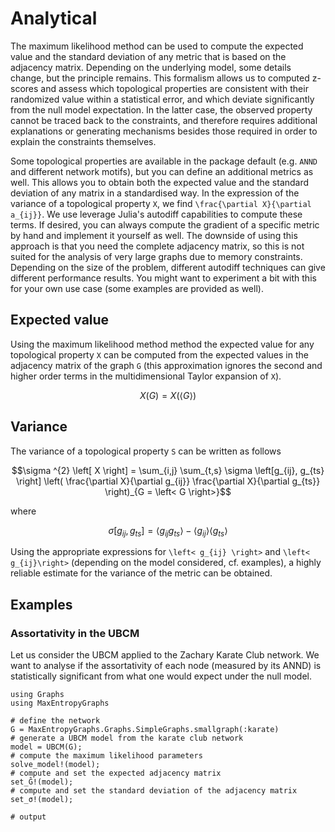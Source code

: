 # Analytical
The maximum likelihood method can be used to compute the expected value and the standard deviation of any metric that is based on the adjacency matrix. Depending on the underlying model, some details change, but the principle remains. This formalism allows us to computed z-scores and assess which topological properties are consistent with their randomized value within a statistical error, and which deviate significantly from the null model expectation. In the latter case, the observed property cannot be traced back to the constraints, and therefore requires additional explanations or generating mechanisms besides those required in order to explain the constraints themselves. 

Some topological properties are available in the package default (e.g. `ANND` and different network motifs), but you can define an additional metrics as well. This allows you to obtain both the expected value and the standard deviation of any matrix in a standardised way. In the expression of the variance of a topological property ``X``, we find ``\frac{\partial X}{\partial a_{ij}}``. We use leverage Julia's autodiff capabilities to compute these terms. If desired, you can always compute the gradient of a specific metric by hand and implement it yourself as well. The downside of using this approach is that you need the complete adjacency matrix, so this is not suited for the analysis of very large graphs due to memory constraints. Depending on the size of the problem, different autodiff techniques can give different performance results. You might want to experiment a bit with this for your own use case (some examples are provided as well).  


## Expected value
Using the maximum likelihood method method the expected value for any topological property `X` can be computed from the expected values in the adjacency matrix of the graph `G` (this approximation ignores the second and higher order terms in the multidimensional Taylor expansion of `X`).

```math
X \left( G \right)  =  X \left( \left< G \right> \right)
```

## Variance
The variance of a topological property `S` can be written as follows

```math
\sigma ^{2} \left[ X \right] = \sum_{i,j} \sum_{t,s} \sigma \left[g_{ij}, g_{ts} \right] \left(  \frac{\partial X}{\partial g_{ij}} \frac{\partial X}{\partial g_{ts}}  \right)_{G = \left< G \right>}
```

where

```math
\sigma \left[ g_{ij}, g_{ts} \right] = \left< g_{ij}g_{ts}\right> - \left< g_{ij}\right>\left< g_{ts}\right>
```

Using the appropriate expressions for 
``\left< g_{ij} \right>`` and ``\left< g_{ij}\right>``
(depending on the model considered, cf. examples), a highly reliable estimate for the variance of the metric can be obtained.

## Examples
### Assortativity in the UBCM
Let us consider the UBCM applied to the Zachary Karate Club network. We want to analyse if the assortativity of each node (measured by its ANND) is statistically significant from what one would expect under the null model.

```jldoctest UBCM_z_demo; output = false
using Graphs
using MaxEntropyGraphs

# define the network
G = MaxEntropyGraphs.Graphs.SimpleGraphs.smallgraph(:karate)
# generate a UBCM model from the karate club network
model = UBCM(G); 
# compute the maximum likelihood parameters
solve_model!(model); 
# compute and set the expected adjacency matrix
set_Ĝ!(model); 
# compute and set the standard deviation of the adjacency matrix
set_σ!(model); 

# output


```
